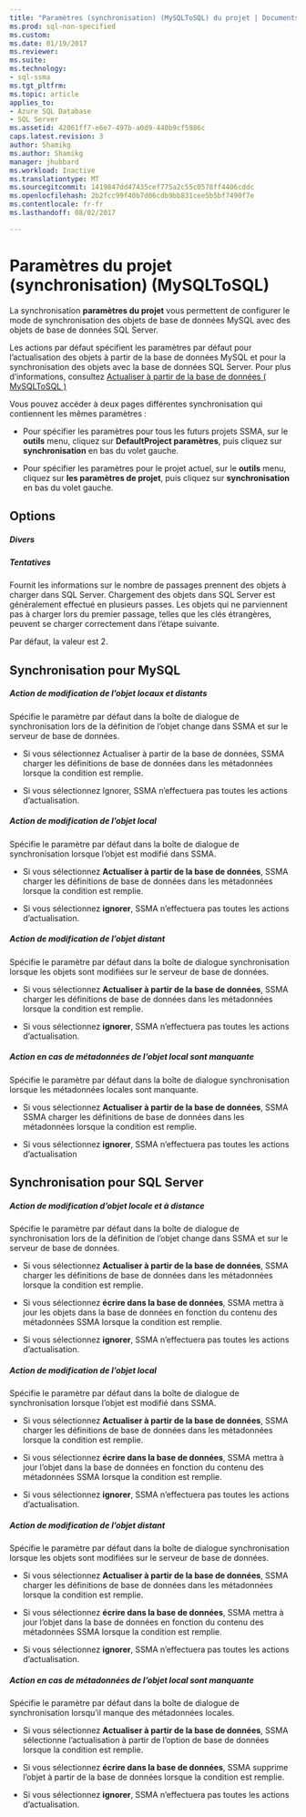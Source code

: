 ```yaml
---
title: "Paramètres (synchronisation) (MySQLToSQL) du projet | Documents Microsoft"
ms.prod: sql-non-specified
ms.custom: 
ms.date: 01/19/2017
ms.reviewer: 
ms.suite: 
ms.technology:
- sql-ssma
ms.tgt_pltfrm: 
ms.topic: article
applies_to:
- Azure SQL Database
- SQL Server
ms.assetid: 42061ff7-e6e7-497b-a0d9-440b9cf5986c
caps.latest.revision: 3
author: Shamikg
ms.author: Shamikg
manager: jhubbard
ms.workload: Inactive
ms.translationtype: MT
ms.sourcegitcommit: 1419847dd47435cef775a2c55c0578ff4406cddc
ms.openlocfilehash: 2b2fcc99f40b7d06cdb9bb831cee5b5bf7490f7e
ms.contentlocale: fr-fr
ms.lasthandoff: 08/02/2017

---
```

# <a name="project-settings-synchronization-mysqltosql"></a>Paramètres du projet (synchronisation) (MySQLToSQL)
La synchronisation **paramètres du projet** vous permettent de configurer le mode de synchronisation des objets de base de données MySQL avec des objets de base de données SQL Server.  
  
Les actions par défaut spécifient les paramètres par défaut pour l’actualisation des objets à partir de la base de données MySQL et pour la synchronisation des objets avec la base de données SQL Server. Pour plus d’informations, consultez [Actualiser à partir de la base de données &#40; MySQLToSQL &#41;](../../ssma/mysql/refresh-from-database-mysqltosql.md)  
  
Vous pouvez accéder à deux pages différentes synchronisation qui contiennent les mêmes paramètres :  
  
-   Pour spécifier les paramètres pour tous les futurs projets SSMA, sur le **outils** menu, cliquez sur **DefaultProject paramètres**, puis cliquez sur **synchronisation** en bas du volet gauche.  
  
-   Pour spécifier les paramètres pour le projet actuel, sur le **outils** menu, cliquez sur **les paramètres de projet**, puis cliquez sur **synchronisation** en bas du volet gauche.  
  
## <a name="options"></a>Options  
  
##### <a name="misc"></a>Divers  
  
##### <a name="attempts"></a>Tentatives  
Fournit les informations sur le nombre de passages prennent des objets à charger dans SQL Server. Chargement des objets dans SQL Server est généralement effectué en plusieurs passes. Les objets qui ne parviennent pas à charger lors du premier passage, telles que les clés étrangères, peuvent se charger correctement dans l’étape suivante.  
  
Par défaut, la valeur est 2.  
  
## <a name="synchronization-for-mysql"></a>Synchronisation pour MySQL  
  
##### <a name="action-on-local-and-remote-object-change"></a>Action de modification de l’objet locaux et distants  
Spécifie le paramètre par défaut dans la boîte de dialogue de synchronisation lors de la définition de l’objet change dans SSMA et sur le serveur de base de données.  
  
-   Si vous sélectionnez Actualiser à partir de la base de données, SSMA charger les définitions de base de données dans les métadonnées lorsque la condition est remplie.  
  
-   Si vous sélectionnez Ignorer, SSMA n’effectuera pas toutes les actions d’actualisation.  
  
##### <a name="action-on-local-object-change"></a>Action de modification de l’objet local  
Spécifie le paramètre par défaut dans la boîte de dialogue de synchronisation lorsque l’objet est modifié dans SSMA.  
  
-   Si vous sélectionnez **Actualiser à partir de la base de données**, SSMA charger les définitions de base de données dans les métadonnées lorsque la condition est remplie.  
  
-   Si vous sélectionnez **ignorer**, SSMA n’effectuera pas toutes les actions d’actualisation.  
  
##### <a name="action-on-remote-object-change"></a>Action de modification de l’objet distant  
Spécifie le paramètre par défaut dans la boîte de dialogue synchronisation lorsque les objets sont modifiées sur le serveur de base de données.  
  
-   Si vous sélectionnez **Actualiser à partir de la base de données**, SSMA charger les définitions de base de données dans les métadonnées lorsque la condition est remplie.  
  
-   Si vous sélectionnez **ignorer**, SSMA n’effectuera pas toutes les actions d’actualisation.  
  
##### <a name="action-when-local-object-metadata-is-missing"></a>Action en cas de métadonnées de l’objet local sont manquante  
Spécifie le paramètre par défaut dans la boîte de dialogue synchronisation lorsque les métadonnées locales sont manquante.  
  
-   Si vous sélectionnez **Actualiser à partir de la base de données**, SSMA SSMA charger les définitions de base de données dans les métadonnées lorsque la condition est remplie.  
  
-   Si vous sélectionnez **ignorer**, SSMA n’effectuera pas toutes les actions d’actualisation  
  
## <a name="synchronization-for-sql-server"></a>Synchronisation pour SQL Server  
  
##### <a name="action-on-local-and-remote-object-change"></a>Action de modification d’objet locale et à distance  
Spécifie le paramètre par défaut dans la boîte de dialogue de synchronisation lors de la définition de l’objet change dans SSMA et sur le serveur de base de données.  
  
-   Si vous sélectionnez **Actualiser à partir de la base de données**, SSMA charger les définitions de base de données dans les métadonnées lorsque la condition est remplie.  
  
-   Si vous sélectionnez **écrire dans la base de données**, SSMA mettra à jour les objets dans la base de données en fonction du contenu des métadonnées SSMA lorsque la condition est remplie.  
  
-   Si vous sélectionnez **ignorer**, SSMA n’effectuera pas toutes les actions d’actualisation.  
  
##### <a name="action-on-local-object-change"></a>Action de modification de l’objet local  
Spécifie le paramètre par défaut dans la boîte de dialogue de synchronisation lorsque l’objet est modifié dans SSMA.  
  
-   Si vous sélectionnez **Actualiser à partir de la base de données**, SSMA charger les définitions de base de données dans les métadonnées lorsque la condition est remplie.  
  
-   Si vous sélectionnez **écrire dans la base de données**, SSMA mettra à jour l’objet dans la base de données en fonction du contenu des métadonnées SSMA lorsque la condition est remplie.  
  
-   Si vous sélectionnez **ignorer**, SSMA n’effectuera pas toutes les actions d’actualisation.  
  
##### <a name="action-on-remote-object-change"></a>Action de modification de l’objet distant  
Spécifie le paramètre par défaut dans la boîte de dialogue synchronisation lorsque les objets sont modifiées sur le serveur de base de données.  
  
-   Si vous sélectionnez **Actualiser à partir de la base de données**, SSMA charger les définitions de base de données dans les métadonnées lorsque la condition est remplie.  
  
-   Si vous sélectionnez **écrire dans la base de données**, SSMA mettra à jour l’objet dans la base de données en fonction du contenu des métadonnées SSMA lorsque la condition est remplie.  
  
-   Si vous sélectionnez **ignorer**, SSMA n’effectuera pas toutes les actions d’actualisation.  
  
##### <a name="action-when-local-object-metadata-is-missing"></a>Action en cas de métadonnées de l’objet local sont manquante  
Spécifie le paramètre par défaut dans la boîte de dialogue de synchronisation lorsqu’il manque des métadonnées locales.  
  
-   Si vous sélectionnez **Actualiser à partir de la base de données**, SSMA sélectionne l’actualisation à partir de l’option de base de données lorsque la condition est remplie.  
  
-   Si vous sélectionnez **écrire dans la base de données**, SSMA supprime l’objet à partir de la base de données lorsque la condition est remplie.  
  
-   Si vous sélectionnez **ignorer**, SSMA n’effectuera pas toutes les actions d’actualisation.  
  

